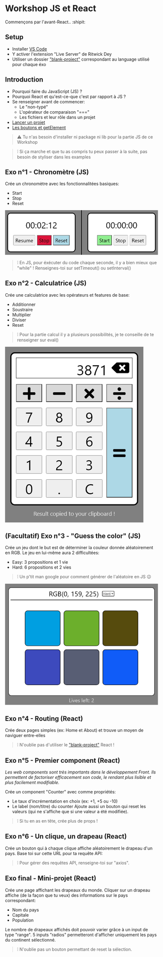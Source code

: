 # Workshop JS et React
Commençons par l'avant-React.. :shipit:

## Setup
- Installer [VS Code](https://code.visualstudio.com/download)
- Y activer l'extension "Live Server" de Ritwick Dey
- Utiliser un dossier ["blank-project"](./blank-project/) correspondant au language utilisé pour chaque éxo

## Introduction
- Pourquoi faire du JavaScript (JS) ?
- Pourquoi React et qu'est-ce-que c'est par rapport à JS ?
- Se renseigner avant de commencer:
  - Le "non-typé"
  - L'opérateur de comparaison "==="
  - Les fichiers et leur rôle dans un projet
- [Lancer un projet](https://streamable.com/83nsgw)
- [Les boutons et getElement](https://streamable.com/6goi9z)
>:warning: Tu n'as besoin d'installer ni package ni lib pour la partie JS de ce Workshop

>:grey_exclamation:	Si ça marche et que tu as compris tu peux passer à la suite, pas besoin de styliser dans les examples

## Exo n°1 - Chronomètre (JS)
Crée un chronomètre avec les fonctionnalitées basiques:
- Start
- Stop
- Reset

![exo-1](./assets/exo1.png)
>:grey_exclamation: En JS, pour éxécuter du code chaque seconde, il y a bien mieux que "while" ! Renseignes-toi sur setTimeout() ou setInterval()

## Exo n°2 - Calculatrice (JS)
Crée une calculatrice avec les opérateurs et features de base:
- Additionner
- Soustraire
- Multiplier
- Diviser
- Reset

>:grey_exclamation: Pour la partie calcul il y a plusieurs possibilités, je te conseille de te renseigner sur eval()

![exo-2](./assets/exo2.png)

## (Facultatif) Exo n°3 - "Guess the color" (JS)
Crée un jeu dont le but est de déterminer la couleur donnée aléatoirement en RGB.
Le jeu en lui-même aura 2 difficultées:
- Easy: 3 propositions et 1 vie
- Hard: 6 propositions et 2 vies

>:grey_exclamation: Un p'tit man google pour comment générer de l'aléatoire en JS 😉

![exo-3](./assets/exo3.png)

## Exo n°4 - Routing (React)
Crée deux pages simples (ex: Home et About) et trouve un moyen de naviguer entre-elles

>:grey_exclamation:	N'oublie pas d'utiliser le ["blank-project"](./blank-project/) React !

## Exo n°5 - Premier component (React)
_Les web components sont très importants dans le développement Front. Ils permettent de factoriser efficacement son code, le rendant plus lisible et plus facilement modifiable._

Crée un component "Counter" avec comme propriétés:
- Le taux d'incrémentation en choix (ex: +1, +5 ou -10)
- Le label (nom/titre) du counter
Ajoute aussi un bouton qui reset les valeurs (qui ne s'affiche que si une valeur a été modifiée).
>:grey_exclamation:	Si tu en as en tête, crée plus de props !

## Exo n°6 - Un clique, un drapeau (React)
Crée un bouton qui à chaque clique affiche aléatoirement le drapeau d'un pays. Base toi sur cette URL pour ta requête API: 

>:grey_exclamation:	Pour gérer des requêtes API, renseigne-toi sur "axios".

## Exo final - Mini-projet (React)
Crée une page affichant les drapeaux du monde. Cliquer sur un drapeau affiche (de la façon que tu veux) des informations sur le pays correspondant:
- Nom du pays
- Capitale
- Population

Le nombre de drapeaux affichés doit pouvoir varier grâce à un input de type "range".
5 inputs "radios" permetteront d'afficher uniquement les pays du continent sélectionné.

>:grey_exclamation:	N'oublie pas un bouton permettant de reset la sélection.
